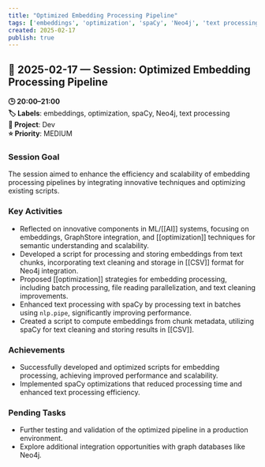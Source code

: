 ```yaml
---
title: "Optimized Embedding Processing Pipeline"
tags: ['embeddings', 'optimization', 'spaCy', 'Neo4j', 'text processing']
created: 2025-02-17
publish: true
---
```


## 📅 2025-02-17 — Session: Optimized Embedding Processing Pipeline

**🕒 20:00–21:00**  
**🏷️ Labels**: embeddings, optimization, spaCy, Neo4j, text processing  
**📂 Project**: Dev  
**⭐ Priority**: MEDIUM  


### Session Goal
The session aimed to enhance the efficiency and scalability of embedding processing pipelines by integrating innovative techniques and optimizing existing scripts.

### Key Activities
- Reflected on innovative components in ML/[[AI]] systems, focusing on embeddings, GraphStore integration, and [[optimization]] techniques for semantic understanding and scalability.
- Developed a script for processing and storing embeddings from text chunks, incorporating text cleaning and storage in [[CSV]] format for Neo4j integration.
- Proposed [[optimization]] strategies for embedding processing, including batch processing, file reading parallelization, and text cleaning improvements.
- Enhanced text processing with spaCy by processing text in batches using `nlp.pipe`, significantly improving performance.
- Created a script to compute embeddings from chunk metadata, utilizing spaCy for text cleaning and storing results in [[CSV]].

### Achievements
- Successfully developed and optimized scripts for embedding processing, achieving improved performance and scalability.
- Implemented spaCy optimizations that reduced processing time and enhanced text processing efficiency.

### Pending Tasks
- Further testing and validation of the optimized pipeline in a production environment.
- Explore additional integration opportunities with graph databases like Neo4j.
